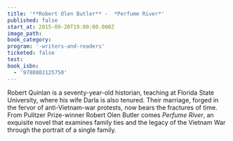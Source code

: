 ```yaml
---
title: '**Robert Olen Butler** -  *Perfume River*'
published: false
start_at: 2015-09-20T19:00:00.000Z
image_path:
book_category:
program: '-writers-and-readers'
ticketed: false
test:
book_isbn:
  - '9780802125750'
---
```



Robert Quinlan is a seventy-year-old historian, teaching at Florida State University, where his wife Darla is also tenured. Their marriage, forged in the fervor of anti-Vietnam-war protests, now bears the fractures of time. From Pulitzer Prize-winner Robert Olen Butler comes *Perfume River*, an exquisite novel that examines family ties and the legacy of the Vietnam War through the portrait of a single family.